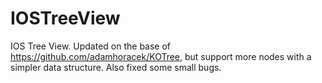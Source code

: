 IOSTreeView
===========

IOS Tree View. Updated on the base of https://github.com/adamhoracek/KOTree, but support more nodes with a simpler data structure. Also fixed some small bugs.  
